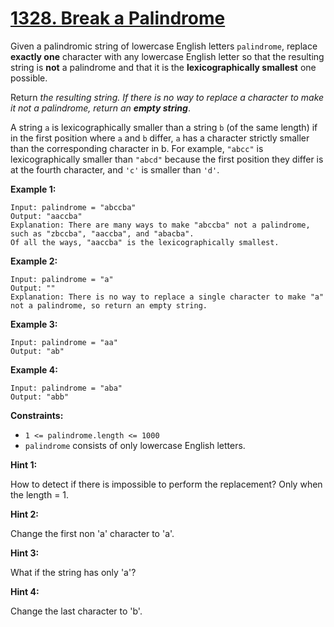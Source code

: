 # [1328. Break a Palindrome](https://leetcode.com/problems/break-a-palindrome/)

Given a palindromic string of lowercase English letters `palindrome`, replace **exactly one** character with any lowercase English letter so that the resulting string is **not** a palindrome and that it is the **lexicographically smallest** one possible.

Return _the resulting string. If there is no way to replace a character to make it not a palindrome, return an **empty string**_.

A string `a` is lexicographically smaller than a string `b` (of the same length) if in the first position where `a` and `b` differ, `a` has a character strictly smaller than the corresponding character in b. For example, `"abcc"` is lexicographically smaller than `"abcd"` because the first position they differ is at the fourth character, and `'c'` is smaller than `'d'`.

**Example 1:**

    Input: palindrome = "abccba"
    Output: "aaccba"
    Explanation: There are many ways to make "abccba" not a palindrome, such as "zbccba", "aaccba", and "abacba".
    Of all the ways, "aaccba" is the lexicographically smallest.

**Example 2:**

    Input: palindrome = "a"
    Output: ""
    Explanation: There is no way to replace a single character to make "a" not a palindrome, so return an empty string.

**Example 3:**

    Input: palindrome = "aa"
    Output: "ab"

**Example 4:**

    Input: palindrome = "aba"
    Output: "abb"

**Constraints:**

-   `1 <= palindrome.length <= 1000`
-   `palindrome` consists of only lowercase English letters.

**Hint 1:**

How to detect if there is impossible to perform the replacement? Only when the length = 1.

**Hint 2:**

Change the first non 'a' character to 'a'.

**Hint 3:**

What if the string has only 'a'?

**Hint 4:**

Change the last character to 'b'.
